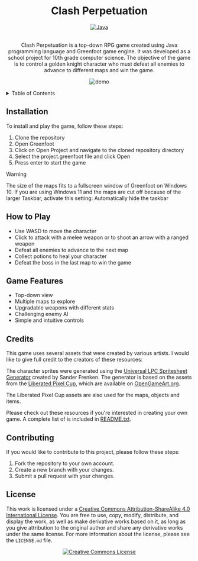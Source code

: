 <div align="center">

# Clash Perpetuation

<a href="https://www.java.com">
    <img alt="Java" src="https://img.shields.io/badge/java-%23ED8B00.svg?style=for-the-badge&logo=java&logoColor=white" /></a>
<br>
<br>

Clash Perpetuation is a top-down RPG game created using Java programming language and Greenfoot game engine. It was developed as a school project for 10th grade computer science. The objective of the game is to control a golden knight character who must defeat all enemies to advance to different maps and win the game.

![demo](https://github.com/tomkuttler/Clash-Perpetuation/blob/main/demo.gif)

</div>

<details>
<summary>Table of Contents</summary>

- [Installation](#installation)
- [How to play](#how-to-play)
- [Game Features](#game-features)
- [Credits](#credits)
- [Contributing](#contributing)
- [License](#license)
</details>

## Installation

To install and play the game, follow these steps:

1. Clone the repository
2. Open Greenfoot
3. Click on Open Project and navigate to the cloned repository directory
4. Select the project.greenfoot file and click Open
5. Press enter to start the game

> [!WARNING]
> The size of the maps fits to a fullscreen window of Greenfoot on Windows 10.
> If you are using Windows 11 and the maps are cut off because of the larger Taskbar, activate this setting: Automatically hide the taskbar

## How to Play

- Use WASD to move the character
- Click to attack with a melee weapon or to shoot an arrow with a ranged weapon
- Defeat all enemies to advance to the next map
- Collect potions to heal your character
- Defeat the boss in the last map to win the game

## Game Features

- Top-down view
- Multiple maps to explore
- Upgradable weapons with different stats
- Challenging enemy AI
- Simple and intuitive controls

## Credits

This game uses several assets that were created by various artists. I would like to give full credit to the creators of these resources:

The character sprites were generated using the [Universal LPC Spritesheet Generator](https://sanderfrenken.github.io/Universal-LPC-Spritesheet-Character-Generator) created by Sander Frenken. The generator is based on the assets from the [Liberated Pixel Cup](https://lpc.opengameart.org), which are available on [OpenGameArt.org](OpenGameArt.org).

The Liberated Pixel Cup assets are also used for the maps, objects and items.

Please check out these resources if you're interested in creating your own game.
A complete list of is included in [README.txt](https://github.com/tomkuttler/Clash-Perpetuation/blob/main/README.txt).

## Contributing

If you would like to contribute to this project, please follow these steps:

1. Fork the repository to your own account.
2. Create a new branch with your changes.
3. Submit a pull request with your changes.

## License

</a>This work is licensed under a <a rel="license" href="http://creativecommons.org/licenses/by-sa/4.0/">Creative Commons Attribution-ShareAlike 4.0 International License</a>.
You are free to use, copy, modify, distribute, and display the work, as well as make derivative works based on it, as long as you give attribution to the original author and share any derivative works under the same license. For more information about the license, please see the `LICENSE.md` file.
<div align="center">
<a rel="license" href="http://creativecommons.org/licenses/by-sa/4.0/"><img alt="Creative Commons License" style="border-width:0" src="https://i.creativecommons.org/l/by-sa/4.0/88x31.png" /></div>

